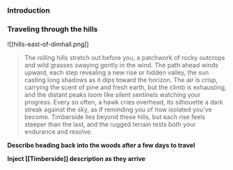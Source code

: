### Introduction

### Traveling through the hills

![[hills-east-of-dimhall.png]]

>The rolling hills stretch out before you, a patchwork of rocky outcrops and wild grasses swaying gently in the wind. The path ahead winds upward, each step revealing a new rise or hidden valley, the sun casting long shadows as it dips toward the horizon. The air is crisp, carrying the scent of pine and fresh earth, but the climb is exhausting, and the distant peaks loom like silent sentinels watching your progress. Every so often, a hawk cries overhead, its silhouette a dark streak against the sky, as if reminding you of how isolated you’ve become. Timberside lies beyond these hills, but each rise feels steeper than the last, and the rugged terrain tests both your endurance and resolve.

**Describe heading back into the woods after a few days to travel**

**Inject [[Timberside]] description as they arrive**